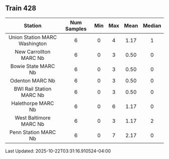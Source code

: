 ## Train 428

| Station | Num Samples | Min | Max | Mean | Median |
| :-----: | :---------: | :-: | :-: | :--: | :----: |
| Union Station MARC Washington | 6 | 0 | 4 | 1.17 | 1 |
| New Carrollton MARC Nb | 6 | 0 | 3 | 0.50 | 0 |
| Bowie State MARC Nb | 6 | 0 | 3 | 0.50 | 0 |
| Odenton MARC Nb | 6 | 0 | 3 | 0.50 | 0 |
| BWI Rail Station MARC Nb | 6 | 0 | 3 | 0.50 | 0 |
| Halethorpe MARC Nb | 6 | 0 | 6 | 1.17 | 0 |
| West Baltimore MARC Nb | 6 | 0 | 3 | 1.17 | 2 |
| Penn Station MARC Nb | 6 | 0 | 7 | 2.17 | 0 |


Last Updated: 2025-10-22T03:31:16.910524-04:00